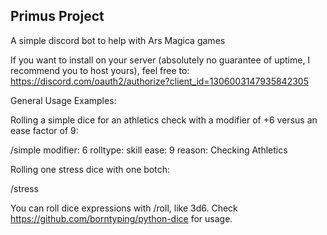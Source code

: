 ## Primus Project ##

A simple discord bot to help with Ars Magica games

If you want to install on your server (absolutely no guarantee of uptime, I recommend you to host yours), feel free to: https://discord.com/oauth2/authorize?client_id=1306003147935842305

General Usage Examples:

Rolling a simple dice for an athletics check with a modifier of +6 versus an ease factor of 9:

/simple modifier: 6 rolltype: skill ease: 9 reason: Checking Athletics

Rolling one stress dice with one botch:

/stress 

You can roll dice expressions with /roll, like 3d6. 
Check https://github.com/borntyping/python-dice for usage.

